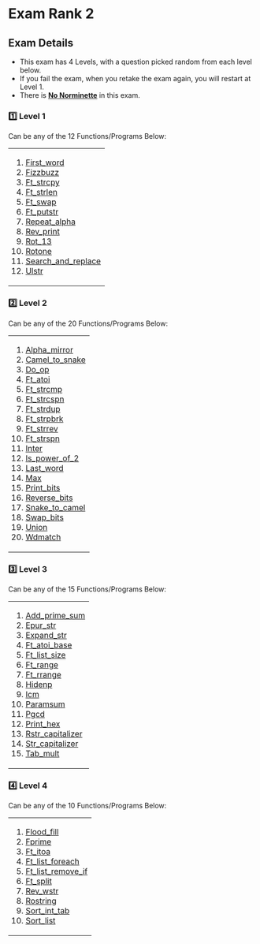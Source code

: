 # Exam Rank 2

## Exam Details

- This exam has 4 Levels, with a question picked random from each level below.
- If you fail the exam, when you retake the exam again, you will restart at Level 1.
- There is <ins>**No Norminette**</ins> in this exam.

### :one: Level 1
Can be any of the 12 Functions/Programs Below:
<table><tr><td>
  
1. [First_word](https://github.com/renancorlett/42---Exams/blob/main/Rank_2/Level_1/First_word)
2. [Fizzbuzz](https://github.com/renancorlett/42---Exams/blob/main/Rank_2/Level_1/Fizzbuss)
3. [Ft_strcpy](https://github.com/renancorlett/42---Exams/blob/main/Rank_2/Level_1/Ft_strcpy)
4. [Ft_strlen](https://github.com/renancorlett/42---Exams/blob/main/Rank_2/Level_1/Ft_strlen)
5. [Ft_swap](https://github.com/renancorlett/42---Exams/blob/main/Rank_2/Level_1/Ft_swap)
6. [Ft_putstr](https://github.com/renancorlett/42---Exams/blob/main/Rank_2/Level_1/Ft_putstr.c)
7. [Repeat_alpha](https://github.com/renancorlett/42---Exams/blob/main/Rank_2/Level_1/Repeat_alpha)
8. [Rev_print](https://github.com/renancorlett/42---Exams/blob/main/Rank_2/Level_1/Rev_print)
9. [Rot_13](https://github.com/renancorlett/42---Exams/blob/main/Rank_2/Level_1/Rot_13)
10. [Rotone](https://github.com/renancorlett/42---Exams/blob/main/Rank_2/Level_1/Rotone)
11. [Search_and_replace](https://github.com/renancorlett/42---Exams/blob/main/Rank_2/Level_1/Search_and_replace)
12. [Ulstr](https://github.com/renancorlett/42---Exams/blob/main/Rank_2/Level_1/Ulstr)
</td></tr></table>

### :two: Level 2
Can be any of the 20 Functions/Programs Below:
<table><tr><td>
  
1. [Alpha_mirror](https://github.com/renancorlett/42---Exams/blob/main/Rank_2/Level_2/Alpha_mirror)
2. [Camel_to_snake](https://github.com/renancorlett/42---Exams/blob/main/Rank_2/Level_2/Camel_to_snake)
3. [Do_op](https://github.com/renancorlett/42---Exams/blob/main/Rank_2/Level_2/Do_op)
4. [Ft_atoi](https://github.com/renancorlett/42---Exams/blob/main/Rank_2/Level_2/Ft_atoi)
5. [Ft_strcmp](https://github.com/renancorlett/42---Exams/blob/main/Rank_2/Level_2/Ft_strcmp)
6. [Ft_strcspn](https://github.com/renancorlett/42---Exams/blob/main/Rank_2/Level_2/Ft_strcspn)
7. [Ft_strdup](https://github.com/renancorlett/42---Exams/blob/main/Rank_2/Level_2/Ft_strdup)
8. [Ft_strpbrk](https://github.com/renancorlett/42---Exams/blob/main/Rank_2/Level_2/Ft_strpbrk)
9. [Ft_strrev](https://github.com/renancorlett/42---Exams/blob/main/Rank_2/Level_2/Ft_strrev)
10. [Ft_strspn](https://github.com/renancorlett/42---Exams/blob/main/Rank_2/Level_2/Ft_strspn)
11. [Inter](https://github.com/renancorlett/42---Exams/blob/main/Rank_2/Level_2/Inter)
12. [Is_power_of_2](https://github.com/renancorlett/42---Exams/blob/main/Rank_2/Level_2/Is_power_of_2)
13. [Last_word](https://github.com/renancorlett/42---Exams/blob/main/Rank_2/Level_2/Last_word)
14. [Max](https://github.com/renancorlett/42---Exams/blob/main/Rank_2/Level_2/Max)
15. [Print_bits](https://github.com/renancorlett/42---Exams/blob/main/Rank_2/Level_2/Print_bits)
16. [Reverse_bits](https://github.com/renancorlett/42---Exams/blob/main/Rank_2/Level_2/Reverse_bits)
17. [Snake_to_camel](https://github.com/renancorlett/42---Exams/blob/main/Rank_2/Level_2/Snake_to_camel)
18. [Swap_bits](https://github.com/renancorlett/42---Exams/blob/main/Rank_2/Level_2/Swap_bits)
19. [Union](https://github.com/renancorlett/42---Exams/blob/main/Rank_2/Level_2/Union)
20. [Wdmatch](https://github.com/renancorlett/42---Exams/blob/main/Rank_2/Level_2/Wdmatch)
</td></tr></table>

### :three: Level 3
Can be any of the 15 Functions/Programs Below:
<table><tr><td>
  
1. [Add_prime_sum](https://github.com/renancorlett/42---Exams/blob/main/Rank_2/Level_3/Add_prime_sum)
2. [Epur_str](https://github.com/renancorlett/42---Exams/blob/main/Rank_2/Level_3/Epur_str)
3. [Expand_str](https://github.com/renancorlett/42---Exams/blob/main/Rank_2/Level_3/Expand_str)
4. [Ft_atoi_base](https://github.com/renancorlett/42---Exams/blob/main/Rank_2/Level_3/Ft_atoi_base)
5. [Ft_list_size](https://github.com/renancorlett/42---Exams/blob/main/Rank_2/Level_3/Ft_list_size)
6. [Ft_range](https://github.com/renancorlett/42---Exams/blob/main/Rank_2/Level_3/Ft_range)
7. [Ft_rrange](https://github.com/renancorlett/42---Exams/blob/main/Rank_2/Level_3/Ft_rrange)
8. [Hidenp](https://github.com/renancorlett/42---Exams/blob/main/Rank_2/Level_3/Hidenp)
9. [Icm](https://github.com/renancorlett/42---Exams/blob/main/Rank_2/Level_3/Icm)
10. [Paramsum](https://github.com/renancorlett/42---Exams/blob/main/Rank_2/Level_3/Paramsum)
11. [Pgcd](https://github.com/renancorlett/42---Exams/blob/main/Rank_2/Level_3/Pgcd)
12. [Print_hex](https://github.com/renancorlett/42---Exams/blob/main/Rank_2/Level_3/Print_hex)
13. [Rstr_capitalizer](https://github.com/renancorlett/42---Exams/blob/main/Rank_2/Level_3/Rstr_capitalizer)
14. [Str_capitalizer](https://github.com/renancorlett/42---Exams/blob/main/Rank_2/Level_3/Str_capitalizer)
15. [Tab_mult](https://github.com/renancorlett/42---Exams/blob/main/Rank_2/Level_3/Tab_mult)
</td></tr></table>

### :four: Level 4
Can be any of the 10 Functions/Programs Below:
<table><tr><td>
  
1. [Flood_fill](https://github.com/renancorlett/42---Exams/blob/main/Rank_2/Level_4/Flood_fill)
2. [Fprime](https://github.com/renancorlett/42---Exams/blob/main/Rank_2/Level_4/Fprime)
3. [Ft_itoa](https://github.com/renancorlett/42---Exams/blob/main/Rank_2/Level_4/Ft_itoa)
4. [Ft_list_foreach](https://github.com/renancorlett/42---Exams/blob/main/Rank_2/Level_4/Ft_list_foreach)
5. [Ft_list_remove_if](https://github.com/renancorlett/42---Exams/blob/main/Rank_2/Level_4/Ft_list_remove)
6. [Ft_split](https://github.com/renancorlett/42---Exams/blob/main/Rank_2/Level_4/Ft_split)
7. [Rev_wstr](https://github.com/renancorlett/42---Exams/blob/main/Rank_2/Level_4/Rev_wstr)
8. [Rostring](https://github.com/renancorlett/42---Exams/blob/main/Rank_2/Level_4/Rostring)
9. [Sort_int_tab](https://github.com/renancorlett/42---Exams/blob/main/Rank_2/Level_4/Sort_int_tab)
10. [Sort_list](https://github.com/renancorlett/42---Exams/blob/main/Rank_2/Level_4/Sort_list)
</td></tr></table>

<br>
